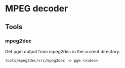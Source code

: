 # MPEG decoder

## Tools
### mpeg2dec

Get pgm output from mpeg2dec in the current directory.

`tools/mpeg2dec/src/mpeg2dec -o pgm <video>`
